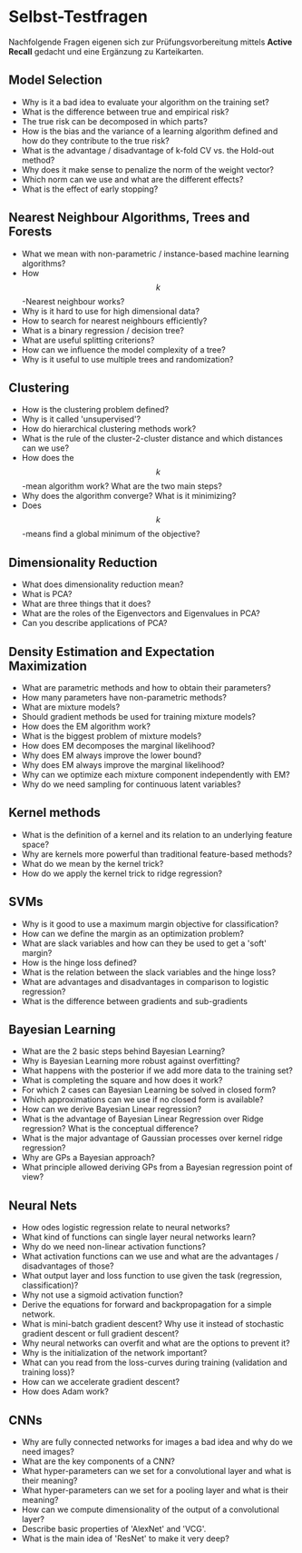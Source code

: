 # Selbst-Testfragen

Nachfolgende Fragen eigenen sich zur Prüfungsvorbereitung mittels **Active Recall** gedacht und eine Ergänzung zu Karteikarten.

## Model Selection

- Why is it a bad idea to evaluate your algorithm on the training set?
- What is the difference between true and empirical risk?
- The true risk can be decomposed in which parts?
- How is the bias and the variance of a learning algorithm defined and how do they contribute to the true risk?
- What is the advantage / disadvantage of k-fold CV vs. the Hold-out method?
- Why does it make sense to penalize the norm of the weight vector?
- Which norm can we use and what are the different effects?
- What is the effect of early stopping?

## Nearest Neighbour Algorithms, Trees and Forests

- What we mean  with non-parametric / instance-based machine learning algorithms?
- How $$k$$-Nearest neighbour works?
- Why is it hard to use for high dimensional data?
- How to search for nearest neighbours efficiently?
- What is a binary regression / decision tree?
- What are useful splitting criterions?
- How can we influence the model complexity of a tree?
- Why is it useful to use multiple trees and randomization?

## Clustering

- How is the clustering problem defined?
- Why is it called 'unsupervised'?
- How do hierarchical clustering methods work? 
- What is the rule of the cluster-2-cluster distance and which distances can we use?
- How does the $$k$$-mean algorithm work? What are the two main steps?
- Why does the algorithm converge? What is it minimizing?
- Does $$k$$-means find a global minimum of the objective?

## Dimensionality Reduction

- What does dimensionality reduction mean?
- What is PCA? 
- What are three things that it does?
- What are the roles of the Eigenvectors and Eigenvalues in PCA?
- Can you describe applications of PCA?

## Density Estimation and Expectation Maximization

- What are parametric methods and how to obtain their parameters?
- How many parameters have non-parametric methods?
- What are mixture models?
- Should gradient methods be used for training mixture models?
- How does the EM algorithm work?
- What is the biggest problem of mixture models?
- How does EM decomposes the marginal likelihood?
- Why does EM always improve the lower bound?
- Why does EM always improve the marginal likelihood?
- Why can we optimize each mixture component independently with EM?
- Why do we need sampling for continuous latent variables?

## Kernel methods

- What is the definition of a kernel and its relation to an underlying feature space?
- Why are kernels more powerful than traditional feature-based methods?
- What do we mean by the kernel trick?
- How do we apply the kernel trick to ridge regression?


## SVMs

- Why is it good to use a maximum margin objective for classification?
- How can we define the margin as an optimization problem?
- What are slack variables and how can they be used to get a 'soft' margin?
- How is the hinge loss defined?
- What is the relation between the slack variables and the hinge loss?
- What are advantages and disadvantages in comparison to logistic regression?
- What is the difference between gradients and sub-gradients

## Bayesian Learning

- What are the 2 basic steps behind Bayesian Learning?
- Why is Bayesian Learning more robust against overfitting?
- What happens with the posterior if we add more data to the training set?
- What is completing the square and how does it work?
- For which 2 cases can Bayesian Learning be solved in closed form?
- Which approximations can we use if no closed form is available?
- How can we derive Bayesian Linear regression?
- What is the advantage of Bayesian Linear Regression over Ridge regression? What is the conceptual difference?
- What is the major advantage of Gaussian processes over kernel ridge regression?
- Why are GPs a Bayesian approach?
- What principle allowed deriving GPs from a Bayesian regression point of view?

## Neural Nets

- How odes logistic regression relate to neural networks?
- What kind of functions can single layer neural networks learn?
- Why do we need non-linear activation functions?
- What activation functions can we use and what are the advantages / disadvantages of those?
- What output layer and loss function to use given the task (regression, classification)?
- Why not use a sigmoid activation function?
- Derive the equations for forward and backpropagation for a simple network.
- What is mini-batch gradient descent? Why use it instead of stochastic gradient descent or full gradient descent?
- Why neural networks can overfit and what are the options to prevent it?
- Why is the initialization of the network important?
- What can you read from the loss-curves during training (validation and training loss)?
- How can we accelerate gradient descent?
- How does Adam work?

## CNNs

- Why are fully connected networks for images a bad idea and why do we need images?
- What are the key components of a CNN?
- What hyper-parameters can we set for a convolutional layer and what is their meaning?
- What hyper-parameters can we set for a pooling layer and what is their meaning?
- How can we compute dimensionality of the output of a convolutional layer?
- Describe basic properties of 'AlexNet' and 'VCG'.
- What is the main idea of 'ResNet' to make it very deep?